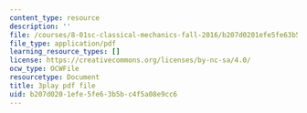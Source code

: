 ```yaml
---
content_type: resource
description: ''
file: /courses/8-01sc-classical-mechanics-fall-2016/b207d0201efe5fe63b5bc4f5a08e9cc6_fLuyZ7ayDog.pdf
file_type: application/pdf
learning_resource_types: []
license: https://creativecommons.org/licenses/by-nc-sa/4.0/
ocw_type: OCWFile
resourcetype: Document
title: 3play pdf file
uid: b207d020-1efe-5fe6-3b5b-c4f5a08e9cc6
---
```

